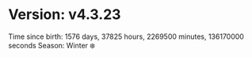 # Version: v4.3.23
Time since birth: 1576 days, 37825 hours, 2269500 minutes, 136170000 seconds
Season: Winter ❄️
